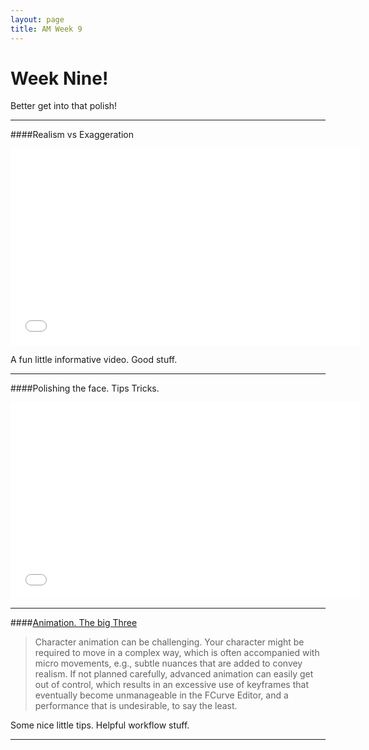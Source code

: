 ```yaml
---
layout: page
title: AM Week 9
---
```


# Week Nine!

Better get into that polish!

----

####Realism vs Exaggeration

<div class="js-video [vimeo, widescreen]"><iframe width="560" height="315" src="//www.youtube.com/embed/wjScTWE6UEA" frameborder="0" allowfullscreen></iframe></div>

A fun little informative video. Good stuff.

----

####Polishing the face. Tips Tricks.

<div class="js-video [vimeo, widescreen]"><iframe width="560" height="315" src="//www.youtube.com/embed/R9TDwH32uLY" frameborder="0" allowfullscreen></iframe></div>

----

####[Animation. The big Three](http://blog.digitaltutors.com/big-three-character-animation/)

>Character animation can be challenging. Your character might be required to move in a complex way, which is often accompanied with micro movements, e.g., subtle nuances that are added to convey realism. If not planned carefully, advanced animation can easily get out of control, which results in an excessive use of keyframes that eventually become unmanageable in the FCurve Editor, and a performance that is undesirable, to say the least.

Some nice little tips. Helpful workflow stuff.

----